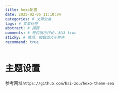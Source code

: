 ```yaml
---
title: hexo配置
date: 2025-02-05 11:10:04
categories: # 文章分类
tags: # 文章标签
abstract: # 摘要
comments: # 是否展示评论，默认 true
sticky: # 置顶，按数值大小排序
recommend: true
---
```



# 主题设置
参考网址`https://github.com/hai-zou/hexo-theme-sea`